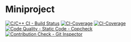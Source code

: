 # Miniproject
[![C/C++ CI - Build Status](https://github.com/Rahul7259/Miniproject/actions/workflows/c-cpp.yml/badge.svg)](https://github.com/Rahul7259/Miniproject/actions/workflows/c-cpp.yml)
[![CI-Coverage](https://github.com/Rahul7259/Miniproject/actions/workflows/arc-code-coverage.yml/badge.svg)](https://github.com/Rahul7259/Miniproject/actions/workflows/arc-code-coverage.yml)
[![CI-Coverage](https://github.com/Rahul7259/Miniproject/actions/workflows/arc-code-coverage.yml/badge.svg)](https://github.com/Rahul7259/Miniproject/actions/workflows/arc-code-coverage.yml)
[![Code Quality - Static Code - Cppcheck](https://github.com/Rahul7259/Miniproject/actions/workflows/arc-cppcheck.yml/badge.svg)](https://github.com/Rahul7259/Miniproject/actions/workflows/arc-cppcheck.yml)
[![Contribution Check - Git Inspector](https://github.com/Rahul7259/Miniproject/actions/workflows/arc-gitinspector.yml/badge.svg)](https://github.com/Rahul7259/Miniproject/actions/workflows/arc-gitinspector.yml)
